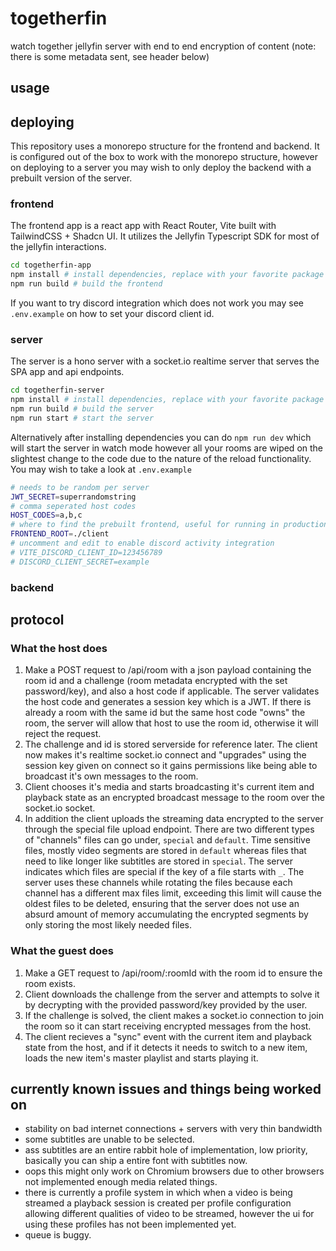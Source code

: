 # togetherfin
watch together jellyfin server with end to end encryption of content (note: there is some metadata sent, see header below)

## usage

## deploying
This repository uses a monorepo structure for the frontend and backend. It is configured out of the box to work with the monorepo structure, however on deploying to a server you may wish to only deploy the backend with a prebuilt version of the server.

### frontend
The frontend app is a react app with React Router, Vite built with TailwindCSS + Shadcn UI. It utilizes the Jellyfin Typescript SDK for most of the jellyfin interactions.
```bash
cd togetherfin-app
npm install # install dependencies, replace with your favorite package manager
npm run build # build the frontend
```
If you want to try discord integration which does not work you may see `.env.example` on how to set your discord client id.

### server
The server is a hono server with a socket.io realtime server that serves the SPA app and api endpoints.
```bash
cd togetherfin-server
npm install # install dependencies, replace with your favorite package manager
npm run build # build the server
npm run start # start the server
```
Alternatively after installing dependencies you can do `npm run dev` which will start the server in watch mode however all your rooms are wiped on the slightest change to the code due to the nature of the reload functionality.
You may wish to take a look at `.env.example`
```bash
# needs to be random per server
JWT_SECRET=superrandomstring
# comma seperated host codes
HOST_CODES=a,b,c
# where to find the prebuilt frontend, useful for running in production
FRONTEND_ROOT=./client
# uncomment and edit to enable discord activity integration
# VITE_DISCORD_CLIENT_ID=123456789
# DISCORD_CLIENT_SECRET=example
```

### backend

## protocol
### What the host does
1. Make a POST request to /api/room with a json payload containing the room id and a challenge (room metadata encrypted with the set password/key), and also a host code if applicable. The server validates the host code and generates a session key which is a JWT. If there is already a room with the same id but the same host code "owns" the room, the server will allow that host to use the room id, otherwise it will reject the request.
2. The challenge and id is stored serverside for reference later. The client now makes it's realtime socket.io connect and "upgrades" using the session key given on connect so it gains permissions like being able to broadcast it's own messages to the room.
3. Client chooses it's media and starts broadcasting it's current item and playback state as an encrypted broadcast message to the room over the socket.io socket.
4. In addition the client uploads the streaming data encrypted to the server through the special file upload endpoint. There are two different types of "channels" files can go under, `special` and `default`. Time sensitive files, mostly video segments are stored in `default` whereas files that need to like longer like subtitles are stored in `special`. The server indicates which files are special if the key of a file starts with `_`. The server uses these channels while rotating the files because each channel has a different max files limit, exceeding this limit will cause the oldest files to be deleted, ensuring that the server does not use an absurd amount of memory accumulating the encrypted segments by only storing the most likely needed files.

### What the guest does
1. Make a GET request to /api/room/:roomId with the room id to ensure the room exists.
2. Client downloads the challenge from the server and attempts to solve it by decrypting with the provided password/key provided by the user.
3. If the challenge is solved, the client makes a socket.io connection to join the room so it can start receiving encrypted messages from the host.
4. The client recieves a "sync" event with the current item and playback state from the host, and if it detects it needs to switch to a new item, loads the new item's master playlist and starts playing it.

## currently known issues and things being worked on
* stability on bad internet connections + servers with very thin bandwidth
* some subtitles are unable to be selected.
* ass subtitles are an entire rabbit hole of implementation, low priority, basically you can ship a entire font with subtitles now.
* oops this might only work on Chromium browsers due to other browsers not implemented enough media related things.
* there is currently a profile system in which when a video is being streamed a playback session is created per profile configuration allowing different qualities of video to be streamed, however the ui for using these profiles has not been implemented yet.
* queue is buggy.